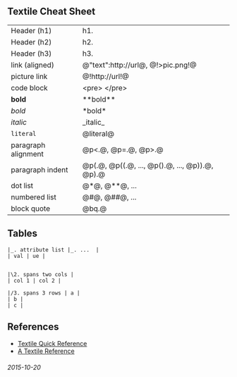 Textile Cheat Sheet
---


|  |  |
| --- | --- |
| Header (h1) | h1. |
| Header (h2) | h2. |
| Header (h3) | h3. |
| link (aligned) | @"text":http://url@, @!>pic.png!@ |
| picture link | @!http://url!@ |
| code block |  &#60;pre&gt; &lt;/pre&gt; |
| **bold** | &#42;&#42;bold&#42;&#42; |
| *bold* | &#42;bold&#42; |
| _italic_ | &#95;italic&#95; |
| `literal` | &#64;literal&#64; |
| paragraph alignment | @p<.@, @p=.@, @p>.@ |
| paragraph indent | @p(.@, @p((.@, ..., @p().@, ..., @p)).@, @p).@ |
| dot list | @\*@, @**@, ... |
| numbered list | @#@, @##@, ... |
| block quote | @bq.@ |


Tables
---

```
|_. attribute list |_. ...  |
| val | ue |


|\2. spans two cols |
| col 1 | col 2 |

|/3. spans 3 rows | a |
| b |
| c |

```

References
---

* [Textile Quick Reference](http://redcloth.org/hobix.com/textile/quick.html)
* [A Textile Reference](http://redcloth.org/hobix.com/textile/)

###### 2015-10-20
